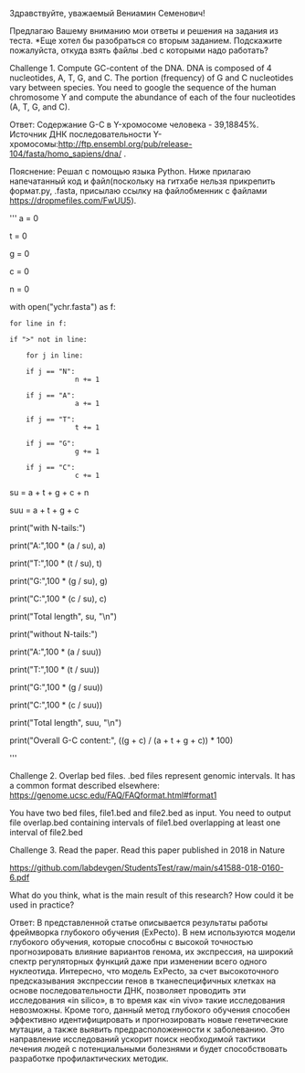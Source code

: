 Здравствуйте, уважаемый Вениамин Семенович!

Предлагаю Вашему вниманию мои ответы и решения на задания из теста.
*Еще хотел бы разобраться со вторым заданием. Подскажите пожалуйста, откуда взять файлы .bed с которыми надо работать?

Challenge 1. Compute GC-content of the DNA.
DNA is composed of 4 nucleotides, A, T, G, and C. The portion (frequency) of G and C nucleotides vary between species. You need to google the sequence of the human chromosome Y and compute the abundance of each of the four nucleotides (A, T, G, and C).

Ответ: Содержание G-C в Y-хромосоме человека - 39,18845%. Источник ДНК последовательности Y-хромосомы:http://ftp.ensembl.org/pub/release-104/fasta/homo_sapiens/dna/ .

Пояснение: Решал с помощью языка Python. Ниже прилагаю напечатанный код и файл(поскольку на гитхабе нельзя прикрепить формат.py, .fasta, присылаю ссылку на файлобменник с файлами https://dropmefiles.com/FwUU5).

'''
a = 0

t = 0

g = 0

c = 0

n = 0

with open("ychr.fasta") as f:
    
    for line in f:
        
	if ">" not in line:
            
	    for j in line:
                
		if j == "N":
                    n += 1
                
		if j == "A":
                    a += 1
                
		if j == "T":
                    t += 1
                
		if j == "G":
                    g += 1
                
		if j == "C":
                    c += 1

su = a + t + g + c + n

suu = a + t + g + c

print("with N-tails:")

print("A:",100 * (a / su), a)

print("T:",100 * (t / su), t)

print("G:",100 * (g / su), g)

print("C:",100 * (c / su), c)

print("Total length", su, "\n")


print("without N-tails:")

print("A:",100 * (a / suu))

print("T:",100 * (t / suu))

print("G:",100 * (g / suu))

print("C:",100 * (c / suu))

print("Total length", suu, "\n")


print("Overall G-C content:", ((g + c) / (a + t + g + c)) * 100)

'''


Challenge 2. Overlap bed files.
.bed files represent genomic intervals. It has a common format described elsewhere: 
https://genome.ucsc.edu/FAQ/FAQformat.html#format1

You have two bed files, file1.bed and file2.bed as input. You need to output file overlap.bed containing intervals of file1.bed overlapping at least one interval of file2.bed


Challenge 3. Read the paper.
Read this paper published in 2018 in Nature 

https://github.com/labdevgen/StudentsTest/raw/main/s41588-018-0160-6.pdf

What do you think, what is the main result of this research? How could it be used in practice? 

Ответ: В представленной статье описывается результаты работы фреймворка глубокого обучения (ExPecto). В нем используются модели глубокого обучения, которые способны с высокой точностью прогнозировать влияние вариантов генома, их экспрессия, на широкий спектр регуляторных функций даже при изменении всего одного нуклеотида.
	Интересно, что модель ExPecto, за счет высокоточного предсказывания экспрессии генов в тканеспецифичных клетках на основе последовательности ДНК, позволяет проводить эти исследования «in silico», в то время как «in vivo» такие исследования невозможны. Кроме того, данный метод глубокого обучения способен эффективно идентифицировать и прогнозировать новые генетические мутации, а также выявить предрасположенности к заболеванию. Это направление исследований ускорит поиск необходимой тактики лечения людей с потенциальными болезнями и будет способствовать разработке профилактических методик.
